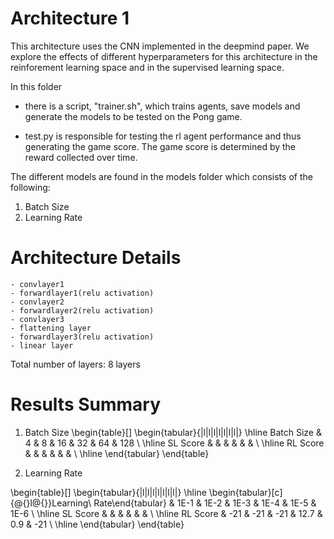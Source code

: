 # Architecture 1

This architecture uses the CNN implemented in the deepmind paper. We explore the effects of different hyperparameters for this architecture in the reinforement learning space and in the supervised learning space.

In this folder
- there is a script, "trainer.sh", which trains agents, save models and generate the models to be tested on the Pong game. 

- test.py is responsible for testing the rl agent performance and thus generating the game score. The game score is determined by the reward collected over time.

The different models are found in the models folder which consists of the following:
1. Batch Size
2. Learning Rate

# Architecture Details

    - convlayer1
    - forwardlayer1(relu activation)
    - convlayer2
    - forwardlayer2(relu activation)
    - convlayer3
    - flattening layer
    - forwardlayer3(relu activation)
    - linear layer

Total number of layers: 8 layers

# Results Summary
1. Batch Size
\begin{table}[]
\begin{tabular}{|l|l|l|l|l|l|l|}
\hline
Batch Size & 4 & 8 & 16 & 32 & 64 & 128 \\ \hline
SL Score   &   &   &    &    &    &     \\ \hline
RL Score   &   &   &    &    &    &     \\ \hline
\end{tabular}
\end{table}


2. Learning Rate

\begin{table}[]
\begin{tabular}{|l|l|l|l|l|l|l|}
\hline
\begin{tabular}[c]{@{}l@{}}Learning\\ Rate\end{tabular} & 1E-1 & 1E-2 & 1E-3 & 1E-4 & 1E-5 & 1E-6 \\ \hline
SL Score                                                &      &      &      &      &      &      \\ \hline
RL Score                                                & -21  &  -21 & -21  & 12.7 & 0.9  &  -21 \\ \hline
\end{tabular}
\end{table}
